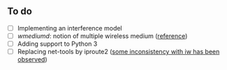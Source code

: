 ## To do  
- [ ] Implementing an interference model  
- [ ] *wmediumd*: notion of multiple wireless medium ([reference](https://groups.google.com/d/msg/mininet-wifi-discuss/AljrtpYTLhM/nwi4gYe7AQAJ))   
- [ ] Adding support to Python 3  
- [ ] Replacing net-tools by iproute2 ([some inconsistency with iw has been observed](https://github.com/intrig-unicamp/mininet-wifi/commit/dd5adfb9b7786bba763f4c091f95466feec4d5d7))
